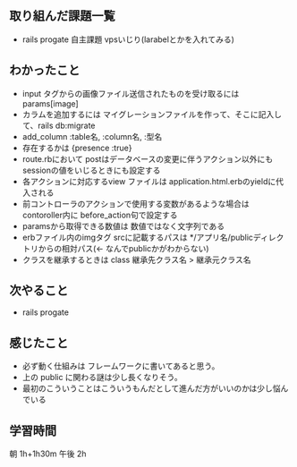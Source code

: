 ## 取り組んだ課題一覧
- rails progate
自主課題 vpsいじり(larabelとかを入れてみる)
## わかったこと
- input タグからの画像ファイル送信されたものを受け取るには params[image]
- カラムを追加するには マイグレーションファイルを作って、そこに記入して、rails db:migrate
- add_column :table名, :column名, :型名
- 存在するかは {presence :true}
- route.rbにおいて postはデータベースの変更に伴うアクション以外にもsessionの値をいじるときにも設定する
- 各アクションに対応するview ファイルは application.html.erbのyieldに代入される
- 前コントローラのアクションで使用する変数があるような場合は contoroller内に before_action句で設定する
- paramsから取得できる数値は 数値ではなく文字列である
- erbファイル内のimgタグ srcに記載するパスは */アプリ名/publicディレクトリからの相対パス(<- なんでpublicかがわからない)
- クラスを継承するときは class 継承先クラス名 > 継承元クラス名
  
## 次やること
- rails progate 
## 感じたこと
- 必ず動く仕組みは フレームワークに書いてあると思う。
- 上の public に関わる謎は少し長くなりそう。
- 最初のこういうことはこういうもんだとして進んだ方がいいのかは少し悩んでいる
## 学習時間
朝 1h+1h30m 午後 2h
